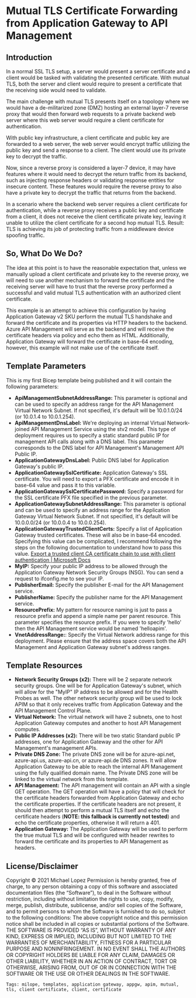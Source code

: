 # Mutual TLS Certificate Forwarding from Application Gateway to API Management

## Introduction

In a normal SSL TLS setup, a server would present a server certificate and a client would be tasked with validating the presented certificate. With mutual TLS, both the server and client would require to present a certificate that the receiving side would need to validate.

The main challenge with mutual TLS presents itself on a topology where we would have a de-militarized zone (DMZ) hosting an external layer-7 reverse proxy that would then forward web requests to a private backend web server where this web server would require a client certificate for authentication.

With public key infrastructure, a client certificate and public key are forwarded to a web server, the web server would encrypt traffic utilizing the public key and send a response to a client. The client would use its private key to decrypt the traffic.

Now, since a reverse proxy is considered a layer-7 device, it may have features where it would need to decrypt the return traffic from its backend, such as injecting response headers or validating response entities for insecure content. These features would require the reverse proxy to also have a private key to decrypt the traffic that returns from the backend.

In a scenario where the backend web server requires a client certificate for authentication, while a reverse proxy receives a public key and certificate from a client, it does not receive the client certificate private key, leaving it unable to utilize the client certificate for a second hop mutual TLS. Result: TLS is achieving its job of protecting traffic from a middleware device spoofing traffic.

## So, What Do We Do?

The idea at this point is to have the reasonable expectation that, unless we manually upload a client certificate and private key to the reverse proxy, we will need to use another mechanism to forward the certificate and the receiving server will have to trust that the reverse proxy performed a successful and valid mutual TLS authentication with an authorized client certificate.

This example is an attempt to achieve this configuration by having Application Gateway v2 SKU perform the mutual TLS handshake and forward the certificate and its properties via HTTP headers to the backend. Azure API Management will serve as the backend and will receive the certificate headers via policy and echo them as HTML. Additionally, Application Gateway will forward the certificate in base-64 encoding, however, this example will not make use of the certificate itself.

## Template Parameters

This is my first Bicep template being published and it will contain the following parameters:

- **ApiManagementSubnetAddressRange:** This parameter is optional and can be used to specify an address range for the API Management Virtual Network Subnet. If not specified, it's default will be 10.0.1.0/24 (or 10.0.1.4 to 10.0.1.254).
- **ApiManagementDnsLabel:** We're deploying an internal Virtual Network-joined API Management Service using the stv2 model. This type of deployment requires us to specify a static standard public IP for management API calls along with a DNS label. This parameter corresponds to the DNS label for API Management's Management API Public IP.
- **ApplicationGatewayDnsLabel:** Public DNS label for Application Gateway's public IP.
- **ApplicationGatewaySslCertificate:** Application Gateway's SSL certificate. You will need to export a PFX certificate and encode it in base-64 value and pass it to this variable.
- **ApplicationGatewaySslCertificatePassword:** Specify a password for the SSL certificate PFX file specified in the previous parameter.
- **ApplicationGatewaySubnetAddressRange:** This parameter is optional and can be used to specify an address range for the Application Gateway Virtual Network Subnet. If not specified, it's default will be 10.0.0.0/24 (or 10.0.0.4 to 10.0.0.254).
- **ApplicationGatewayTrustedClientCerts:** Specify a list of Application Gateway trusted certificates. These will also be in base-64 encoded. Specifying this value can be complicated, I recommend following the steps on the following documentation to understand how to pass this value. [Export a trusted client CA certificate chain to use with client authentication | Microsoft Docs](https://docs.microsoft.com/azure/application-gateway/mutual-authentication-certificate-management])
- **MyIP:** Specify your public IP address to be allowed through the Application Gateway Network Security Groups (NSG). You can send a request to ifconfig.me to see your IP.
- **PublisherEmail:** Specify the publisher E-mail for the API Management service.
- **PublisherName:** Specify the publisher name for the API Management service.
- **ResourcePrefix:** My pattern for resource naming is just to pass a resource prefix and append a simple name per parent resource. This parameter specifies the resource prefix. If you were to specify 'hello' then the API Management service would be named 'helloapim'.
- **VnetAddressRange:**: Specify the Virtual Network address range for this deployment. Please ensure that the address space covers both the API Management and Application Gateway subnet's address ranges.

## Template Resources

- **Network Security Groups (x2):** There will be 2 separate network security groups. One will be for Application Gateway's subnet, which will allow for the "MyIP" IP address to be allowed and for the Health Probes as well. The other network security group will be used to lock APIM so that it only receives traffic from Application Gateway and the API Management Control Plane.
- **Virtual Network:** The virtual network will have 2 subnets, one to host Application Gateway computes and another to host API Management computes.
- **Public IP Addresses (x2):** There will be two static Standard public IP addresses, one for Application Gateway and the other for API Management's management APIs.
- **Private DNS Zone:** The private DNS zone will be for azure-api.net, azure-api.us, azure-api.cn, or azure-api.de DNS zones. It will allow Application Gateway to be able to reach the internal API Management using the fully qualified domain name. The Private DNS zone will be linked to the virtual network from this template.
- **API Management:** The API management will contain an API with a single GET operation. The GET operation will have a policy that will check for the certificate headers forwarded from Application Gateway and echo the certificate properties. If the certificate headers are not present, it should then attempt to perform a mutual TLS itself and echo the certificate headers (**NOTE: this fallback is currently not tested**) and echo the certificate properties, otherwise it will return a 401.
- **Application Gateway:** The Application Gateway will be used to perform the true mutual TLS and will be configured with header rewrites to forward the certificate and its properties to API Management as headers.

## License/Disclaimer

Copyright © 2021 Michael Lopez
Permission is hereby granted, free of charge, to any person obtaining a copy of
this software and associated documentation files (the “Software”), to deal in
the Software without restriction, including without limitation the rights to
use, copy, modify, merge, publish, distribute, sublicense, and/or sell copies
of the Software, and to permit persons to whom the Software is furnished to do
so, subject to the following conditions:
The above copyright notice and this permission notice shall be included in all
copies or substantial portions of the Software.
THE SOFTWARE IS PROVIDED “AS IS”, WITHOUT WARRANTY OF ANY KIND, EXPRESS OR
IMPLIED, INCLUDING BUT NOT LIMITED TO THE WARRANTIES OF MERCHANTABILITY,
FITNESS FOR A PARTICULAR PURPOSE AND NONINFRINGEMENT. IN NO EVENT SHALL THE
AUTHORS OR COPYRIGHT HOLDERS BE LIABLE FOR ANY CLAIM, DAMAGES OR OTHER
LIABILITY, WHETHER IN AN ACTION OF CONTRACT, TORT OR OTHERWISE, ARISING FROM,
OUT OF OR IN CONNECTION WITH THE SOFTWARE OR THE USE OR OTHER DEALINGS IN THE
SOFTWARE.

`Tags: milope, templates, application gateway, appgw, apim, mutual, tls, client certificate, client, certificate`
